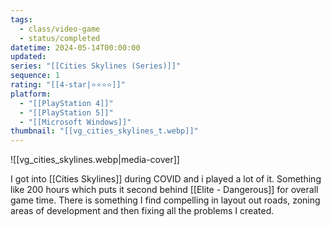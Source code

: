 ```yaml
---
tags:
  - class/video-game
  - status/completed
datetime: 2024-05-14T00:00:00
updated: 
series: "[[Cities Skylines (Series)]]"
sequence: 1
rating: "[[4-star|⭐️⭐️⭐️⭐️]]"
platform:
  - "[[PlayStation 4]]"
  - "[[PlayStation 5]]"
  - "[[Microsoft Windows]]"
thumbnail: "[[vg_cities_skylines_t.webp]]"
---
```

![[vg_cities_skylines.webp|media-cover]]

I got into [[Cities Skylines]] during COVID and i played a lot of it. Something like 200 hours which puts it second behind [[Elite - Dangerous]] for overall game time. There is something I find compelling in layout out roads, zoning areas of development and then fixing all the problems I created.